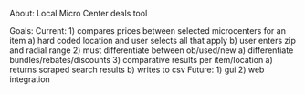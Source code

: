 About: 
	Local Micro Center deals tool

Goals: 
	Current:
	1) compares prices between selected microcenters for an item
		a) hard coded location and user selects all that apply
		b) user enters zip and radial range
	2) must differentiate between ob/used/new
		a) differentiate bundles/rebates/discounts
	3) comparative results per item/location
		a) returns scraped search results 
		b) writes to csv 
	Future:
	1) gui
	2) web integration
	
